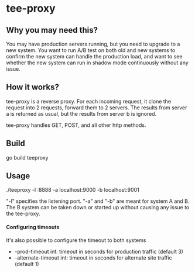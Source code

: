 tee-proxy
=========

Why you may need this?
----------------------
You may have production servers running, but you need to upgrade to a new system. You want to run A/B test on both old and new systems to confirm the new system can handle the production load, and want to see whether the new system can run in shadow mode continuously without any issue.

How it works?
-------------
tee-proxy is a reverse proxy. For each incoming request, it clone the request into 2 requests, forward them to 2 servers. The results from server a is returned as usual, but the results from server b is ignored.

tee-proxy handles GET, POST, and all other http methods.

Build
-------------
go build teeproxy

Usage
-------------
 ./teeproxy -l :8888 -a localhost:9000 -b localhost:9001

 "-l" specifies the listening port. "-a" and "-b" are meant for system A and B. The B system can be taken down or started up without causing any issue to the tee-proxy.

#### Configuring timeouts ####
It's also possible to configure the timeout to both systems
*  -prod-timeout int: timeout in seconds for production traffic (default 3)
*  -alternate-timeout int: timeout in seconds for alternate site traffic (default 1)
